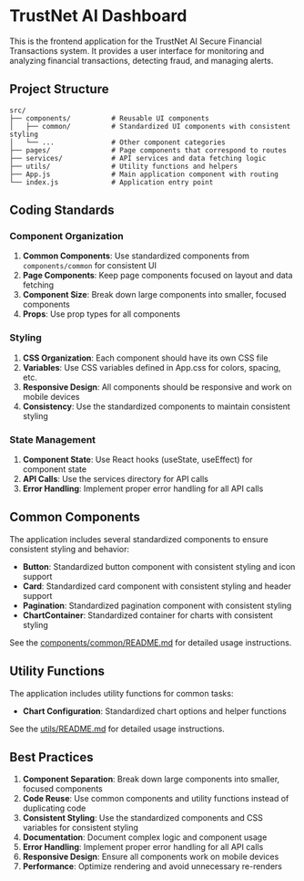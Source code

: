 # TrustNet AI Dashboard

This is the frontend application for the TrustNet AI Secure Financial Transactions system. It provides a user interface for monitoring and analyzing financial transactions, detecting fraud, and managing alerts.

## Project Structure

```
src/
├── components/          # Reusable UI components
│   ├── common/          # Standardized UI components with consistent styling
│   └── ...              # Other component categories
├── pages/               # Page components that correspond to routes
├── services/            # API services and data fetching logic
├── utils/               # Utility functions and helpers
├── App.js               # Main application component with routing
└── index.js             # Application entry point
```

## Coding Standards

### Component Organization

1. **Common Components**: Use standardized components from `components/common` for consistent UI
2. **Page Components**: Keep page components focused on layout and data fetching
3. **Component Size**: Break down large components into smaller, focused components
4. **Props**: Use prop types for all components

### Styling

1. **CSS Organization**: Each component should have its own CSS file
2. **Variables**: Use CSS variables defined in App.css for colors, spacing, etc.
3. **Responsive Design**: All components should be responsive and work on mobile devices
4. **Consistency**: Use the standardized components to maintain consistent styling

### State Management

1. **Component State**: Use React hooks (useState, useEffect) for component state
2. **API Calls**: Use the services directory for API calls
3. **Error Handling**: Implement proper error handling for all API calls

## Common Components

The application includes several standardized components to ensure consistent styling and behavior:

- **Button**: Standardized button component with consistent styling and icon support
- **Card**: Standardized card component with consistent styling and header support
- **Pagination**: Standardized pagination component with consistent styling
- **ChartContainer**: Standardized container for charts with consistent styling

See the [components/common/README.md](./components/common/README.md) for detailed usage instructions.

## Utility Functions

The application includes utility functions for common tasks:

- **Chart Configuration**: Standardized chart options and helper functions

See the [utils/README.md](./utils/README.md) for detailed usage instructions.

## Best Practices

1. **Component Separation**: Break down large components into smaller, focused components
2. **Code Reuse**: Use common components and utility functions instead of duplicating code
3. **Consistent Styling**: Use the standardized components and CSS variables for consistent styling
4. **Documentation**: Document complex logic and component usage
5. **Error Handling**: Implement proper error handling for all API calls
6. **Responsive Design**: Ensure all components work on mobile devices
7. **Performance**: Optimize rendering and avoid unnecessary re-renders